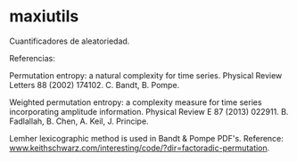 # maxiutils
Cuantificadores de aleatoriedad.

Referencias:

Permutation entropy: a natural complexity for time series. Physical Review Letters 88 (2002) 174102. C. Bandt, B. Pompe.

Weighted permutation entropy: a complexity measure for time series incorporating amplitude information. Physical Review E 87 (2013) 022911. B. Fadlallah, B. Chen, A. Keil, J. Principe.

Lemher lexicographic method is used in Bandt & Pompe PDF's. Reference: www.keithschwarz.com/interesting/code/?dir=factoradic-permutation.